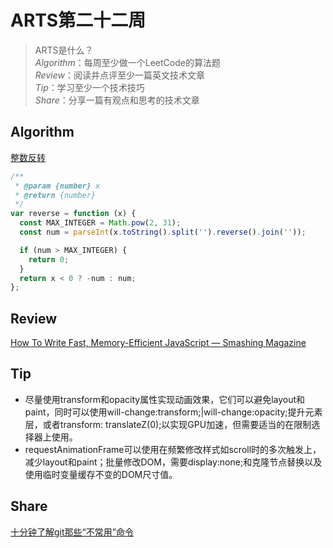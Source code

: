 # ARTS第二十二周

> ARTS是什么？  
  *Algorithm*：每周至少做一个LeetCode的算法题  
  *Review*：阅读并点评至少一篇英文技术文章  
  *Tip*：学习至少一个技术技巧  
  *Share*：分享一篇有观点和思考的技术文章  

## Algorithm

[整数反转](https://leetcode-cn.com/problems/reverse-integer/)

```js
/**
 * @param {number} x
 * @return {number}
 */
var reverse = function (x) {
  const MAX_INTEGER = Math.pow(2, 31);
  const num = parseInt(x.toString().split('').reverse().join(''));

  if (num > MAX_INTEGER) {
    return 0;
  }
  return x < 0 ? -num : num;
};
```

## Review

[How To Write Fast, Memory-Efficient JavaScript — Smashing Magazine](https://www.smashingmagazine.com/2012/11/writing-fast-memory-efficient-javascript/)

## Tip

- 尽量使用transform和opacity属性实现动画效果，它们可以避免layout和paint，同时可以使用will-change:transform;|will-change:opacity;提升元素层，或者transform: translateZ(0);以实现GPU加速，但需要适当的在限制选择器上使用。
- requestAnimationFrame可以使用在频繁修改样式如scroll时的多次触发上，减少layout和paint；批量修改DOM，需要display:none;和克隆节点替换以及使用临时变量缓存不变的DOM尺寸值。

## Share

[十分钟了解git那些“不常用”命令](https://mp.weixin.qq.com/s/WsmF5DrMQAoXKBhx4GoK1A)
